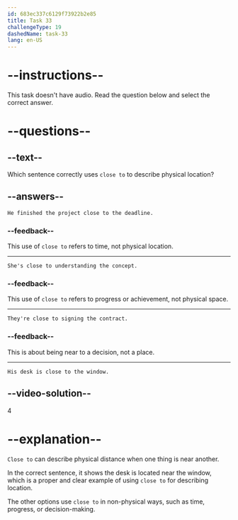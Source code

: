```yaml
---
id: 683ec337c6129f73922b2e85
title: Task 33
challengeType: 19
dashedName: task-33
lang: en-US
---
```


# --instructions--

This task doesn't have audio. Read the question below and select the correct answer.

# --questions--

## --text--

Which sentence correctly uses `close to` to describe physical location?

## --answers--

`He finished the project close to the deadline.`

### --feedback--

This use of `close to` refers to time, not physical location.

---

`She's close to understanding the concept.`

### --feedback--

This use of `close to` refers to progress or achievement, not physical space.

---

`They're close to signing the contract.`

### --feedback--

This is about being near to a decision, not a place.

---

`His desk is close to the window.`

## --video-solution--

4

# --explanation--

`Close to` can describe physical distance when one thing is near another.

In the correct sentence, it shows the desk is located near the window, which is a proper and clear example of using `close to` for describing location.

The other options use `close to` in non-physical ways, such as time, progress, or decision-making.
